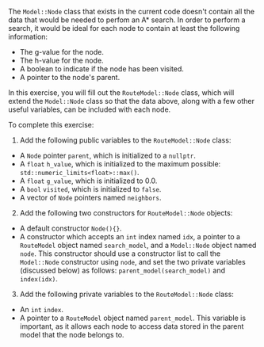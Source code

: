 The `Model::Node` class that exists in the current code doesn't contain all the data that would be needed to perfom an
A\* search. In order to perform a search, it would be ideal for each node to contain at least the following information:

- The g-value for the node.
- The h-value for the node.
- A boolean to indicate if the node has been visited.
- A pointer to the node's parent.

In this exercise, you will fill out the `RouteModel::Node` class, which will extend the `Model::Node` class so that the
data above, along with a few other useful variables, can be included with each node.

To complete this exercise:

1. Add the following public variables to the `RouteModel::Node` class:

- A `Node` pointer `parent`, which is initialized to a `nullptr`.
- A `float` `h_value`, which is initialized to the maximum possible: `std::numeric_limits<float>::max()`.
- A `float` `g_value`, which is initialized to 0.0.
- A `bool` `visited`, which is initialized to `false`.
- A vector of `Node` pointers named `neighbors`.

2. Add the following two constructors for `RouteModel::Node` objects:

- A default constructor `Node(){}`.
- A constructor which accepts an `int` index named `idx`, a pointer to a `RouteModel` object named `search_model`, and
  a `Model::Node` object named `node`. This constructor should use a constructor list to call the `Model::Node`
  constructor using `node`, and set the two private variables (discussed below) as follows: `parent_model(search_model)`
  and `index(idx)`.

3. Add the following private variables to the `RouteModel::Node` class:

- An `int` `index`.
- A pointer to a `RouteModel` object named `parent_model`. This variable is important, as it allows each node to access
  data stored in the parent model that the node belongs to.